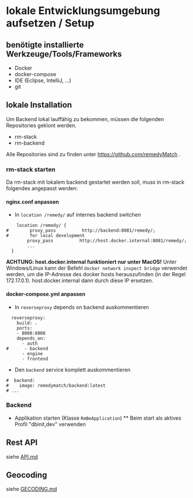 # lokale Entwicklungsumgebung aufsetzen / Setup

##  benötigte installierte Werkzeuge/Tools/Frameworks

* Docker
* docker-compose
* IDE (Eclipse, IntelliJ, ...)
* git

## lokale Installation
Um Backend lokal lauffähig zu bekommen, müssen die folgenden Repositories geklont werden.

* rm-stack
* rm-backend

Alle Repositories sind zu finden unter https://github.com/remedyMatch .

### rm-stack starten

Da rm-stack mit lokalem backend gestartet werden soll, muss in rm-stack folgendes angepasst werden:

#### nginx.conf anpassen
* In  `location /remedy/` auf internes backend switchen

```
    location /remedy/ {
#        proxy_pass          http://backend:8081/remedy/;
#        for local development
        proxy_pass          http://host.docker.internal:8081/remedy/;
        ...
  }
```
__ACHTUNG: host.docker.internal funktioniert nur unter MacOS!__ Unter Windows/Linux
kann der Befehl `docker network inspect bridge` verwendet werden, um die IP-Adresse
des docker hosts herauszufinden (in der Regel 172.17.0.1). host.docker.internal dann
durch diese IP ersetzen.

#### docker-compose.yml anpassen
* In `reverseproxy` depends on backend auskommentieren

```
  reverseproxy:
    build: .
    ports:
    - 8008:8008
    depends_on:
      - auth
#      - backend
      - engine
      - frontend
```

* Den `backend` service komplett auskommentieren

```
#  backend:
#    image: remedymatch/backend:latest
# ...
```

### Backend

* Applikation starten (Klasse `RmBeApplication`)
** Beim start als aktives Profil "dbinit,dev" verwenden

## Rest API

siehe [API.md](https://github.com/remedyMatch/rm-backend/blob/master/API.md)

## Geocoding

siehe [GECODING.md](https://github.com/remedyMatch/rm-backend/blob/master/GEOCODING.md)